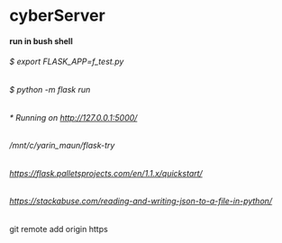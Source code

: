 # cyberServer 
#### run in bush shell
###### $ export FLASK_APP=f_test.py
###### $ python -m flask run
 ###### * Running on http://127.0.0.1:5000/

###### /mnt/c/yarin_maun/flask-try
###### https://flask.palletsprojects.com/en/1.1.x/quickstart/
###### https://stackabuse.com/reading-and-writing-json-to-a-file-in-python/
 git remote add origin https
